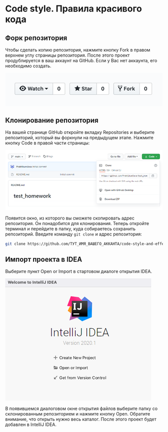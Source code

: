 # Code style. Правила красивого кода

## Форк репозитория

Чтобы сделать копию репозитория, нажмите кнопку Fork в правом верхнем углу страницы репозитория. После этого проект
продублируется в ваш аккаунт на GitHub. Если у Вас нет аккаунта, его необходимо создать.

![fork button](https://raw.githubusercontent.com/PraktikumJava/public-resources/master/fork.png)

## Клонирование репозитория

На вашей странице GitHub откройте вкладку Repositories и выберите репозиторий, который вы форкнули на предыдущем этапе.
Нажмите кнопку Code в правой части страницы:

![fork button](https://raw.githubusercontent.com/PraktikumJava/public-resources/master/clone.png)

Появится окно, из которого вы сможете скопировать адрес репозитория. Он понадобится для клонирования. Теперь откройте
терминал и перейдите в папку, куда собираетесь сохранить репозиторий. Введите команду `git clone` и адрес репозитория:

```bash
git clone https://github.com/ТУТ_ИМЯ_ВАШЕГО_АККАНТА/code-style-and-effective-work-in-ide-code-style.git
```

## Импорт проекта в IDEA

Выберите пункт Open or Import в стартовом диалоге открытия IDEA.

![fork button](https://raw.githubusercontent.com/PraktikumJava/public-resources/master/import.png)

В появившемся диалоговом окне открытия файлов выберите папку со склонированным репозиторием и нажмите кнопку Open.
Обратите внимание, что открыть нужно весь каталог. После этого проект будет добавлен в IntelliJ IDEA.
